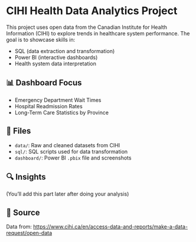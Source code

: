 # CIHI Health Data Analytics Project

This project uses open data from the Canadian Institute for Health Information (CIHI) to explore trends in healthcare system performance. The goal is to showcase skills in:

- SQL (data extraction and transformation)
- Power BI (interactive dashboards)
- Health system data interpretation

## 📊 Dashboard Focus
- Emergency Department Wait Times
- Hospital Readmission Rates
- Long-Term Care Statistics by Province

## 📁 Files
- `data/`: Raw and cleaned datasets from CIHI
- `sql/`: SQL scripts used for data transformation
- `dashboard/`: Power BI `.pbix` file and screenshots

## 🔍 Insights
(You’ll add this part later after doing your analysis)

## 🔗 Source
Data from: https://www.cihi.ca/en/access-data-and-reports/make-a-data-request/open-data
